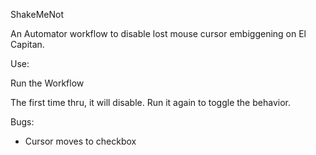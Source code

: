 ShakeMeNot

An Automator workflow to disable lost mouse cursor embiggening on El Capitan.


Use:

Run the Workflow

The first time thru, it will disable. Run it again to toggle the behavior.


Bugs:

- Cursor moves to checkbox


